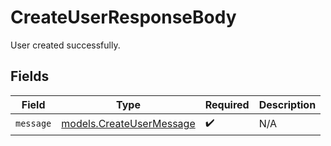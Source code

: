 # CreateUserResponseBody

User created successfully.


## Fields

| Field                                                      | Type                                                       | Required                                                   | Description                                                |
| ---------------------------------------------------------- | ---------------------------------------------------------- | ---------------------------------------------------------- | ---------------------------------------------------------- |
| `message`                                                  | [models.CreateUserMessage](../models/createusermessage.md) | :heavy_check_mark:                                         | N/A                                                        |